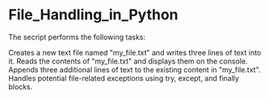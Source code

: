 # File_Handling_in_Python
The secript performs the following tasks:

Creates a new text file named "my_file.txt" and writes three lines of text into it.
Reads the contents of "my_file.txt" and displays them on the console.
Appends three additional lines of text to the existing content in "my_file.txt".
Handles potential file-related exceptions using try, except, and finally blocks.
